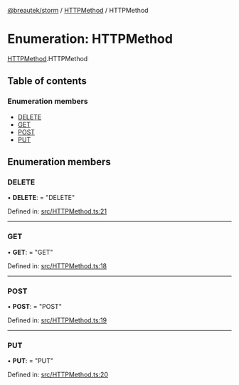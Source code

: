 [@breautek/storm](../README.md) / [HTTPMethod](../modules/httpmethod.md) / HTTPMethod

# Enumeration: HTTPMethod

[HTTPMethod](../modules/httpmethod.md).HTTPMethod

## Table of contents

### Enumeration members

- [DELETE](httpmethod.httpmethod-1.md#delete)
- [GET](httpmethod.httpmethod-1.md#get)
- [POST](httpmethod.httpmethod-1.md#post)
- [PUT](httpmethod.httpmethod-1.md#put)

## Enumeration members

### DELETE

• **DELETE**: = "DELETE"

Defined in: [src/HTTPMethod.ts:21](https://github.com/breautek/storm/blob/af5cad8/src/HTTPMethod.ts#L21)

___

### GET

• **GET**: = "GET"

Defined in: [src/HTTPMethod.ts:18](https://github.com/breautek/storm/blob/af5cad8/src/HTTPMethod.ts#L18)

___

### POST

• **POST**: = "POST"

Defined in: [src/HTTPMethod.ts:19](https://github.com/breautek/storm/blob/af5cad8/src/HTTPMethod.ts#L19)

___

### PUT

• **PUT**: = "PUT"

Defined in: [src/HTTPMethod.ts:20](https://github.com/breautek/storm/blob/af5cad8/src/HTTPMethod.ts#L20)
